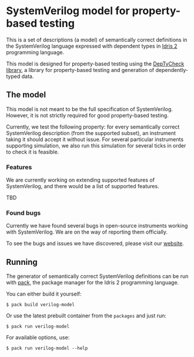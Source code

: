 # SystemVerilog model for property-based testing

This is a set of descriptions (a model) of semantically correct definitions in the SystemVerilog language
expressed with dependent types in [Idris 2](https://github.com/idris-lang/Idris2) programming language.

This model is designed for property-based testing using the [DepTyCheck library](https://github.com/buzden/deptycheck/),
a library for property-based testing and generation of dependently-typed data.

## The model

This model is not meant to be the full specification of SystemVerilog.
However, it is not strictly required for good property-based testing.

Currently, we test the following property: for every semantically correct SystemVerilog description (from the supported subset),
an instrument taking it should accept it without issue.
For several particular instruments supporting simulation,
we also run this simulation for several ticks in order to check it is feasible.

### Features

We are currently working on extending supported features of SystemVerilog,
and there would be a list of supported features.

TBD

### Found bugs

Currently we have found several bugs in open-source instruments working with SystemVerilog.
We are on the way of reporting them officially.

To see the bugs and issues we have discovered, please visit our [website](https://deptycheck.github.io/verilog-model/).

## Running

The generator of semantically correct SystemVerilog definitions can be run with [pack](https://github.com/stefan-hoeck/idris2-pack),
the package manager for the Idris 2 programming language.

You can either build it yourself:

```console
$ pack build verilog-model
```

Or use the latest prebuilt container from the `packages` and just run:

```console
$ pack run verilog-model
```

For available options, use:

```console
$ pack run verilog-model --help
```
